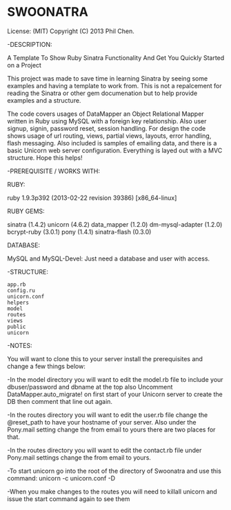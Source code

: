 SWOONATRA
=========
License: (MIT) Copyright (C) 2013 Phil Chen.

-DESCRIPTION:

A Template To Show Ruby Sinatra Functionality And Get You Quickly Started on a Project

This project was made to save time in learning Sinatra by seeing some examples and having a template to work from.
This is not a repalcement for reading the Sinatra or other gem documenation but to help provide examples and
a structure.

The code covers usages of DataMapper an Object Relational Mapper written in Ruby using MySQL with a foreign key
relationship. Also user signup, signin, password reset, session handling. For design the code shows usage of
url routing, views, partial views, layouts, error handling, flash messaging. Also included is samples of emailing data,
and there is a basic Unicorn web server configuration. Everything is layed out with a MVC structure. Hope this helps!

-PREREQUISITE / WORKS WITH:

RUBY:

ruby 1.9.3p392 (2013-02-22 revision 39386) [x86_64-linux]

RUBY GEMS:

sinatra (1.4.2)
unicorn (4.6.2)
data_mapper (1.2.0)
dm-mysql-adapter (1.2.0)
bcrypt-ruby (3.0.1)
pony (1.4.1)
sinatra-flash (0.3.0)

DATABASE:

MySQL and MySQL-Devel: Just need a database and user with access.


-STRUCTURE:

    app.rb
    config.ru
    unicorn.conf
    helpers
    model
    routes
    views
    public
    unicorn
    
-NOTES:

 You will want to clone this to your server install the prerequisites and change a few things below:
 
-In the model directory you will want to edit the model.rb file to include your dbuser/password and dbname at the top
 also Uncomment DataMapper.auto_migrate! on first start of your Unicorn server to create the DB then comment that line
 out again.

-In the routes directory you will want to edit the user.rb file change the @reset_path to have your hostname of your
 server. Also under the Pony.mail setting change the from email to yours there are two places for that.

-In the routes directory you will want to edit the contact.rb file under Pony.mail settings change the from email to
 yours.
 
-To start unicorn go into the root of the directory of Swoonatra and use this command: unicorn -c unicorn.conf -D

-When you make changes to the routes you will need to killall unicorn and issue the start command again to see them

